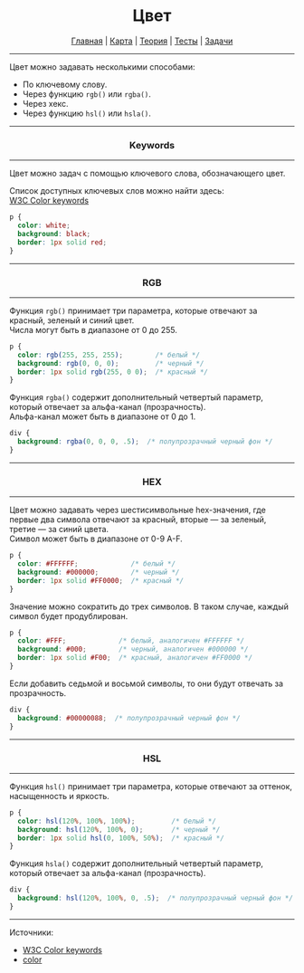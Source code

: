 <div align="center">

# Цвет

[Главная](https://github.com/dollaween/junior-roadmap/)
|
[Карта](/roadmap/README.md)
|
[Теория](/theory/README.md)
|
[Тесты](/tests/README.md)
|
[Задачи](/tasks/README.md)

</div>

---

Цвет можно задавать несколькими способами:
* По ключевому слову.
* Через функцию `rgb()` или `rgba()`.
* Через хекс.
* Через функцию `hsl()` или `hsla()`.

---

<div align="center">

### Keywords

</div>

---

Цвет можно задач с помощью ключевого слова, обозначающего цвет.

Список доступных ключевых слов можно найти здесь:  
[W3C Color keywords](https://www.w3.org/wiki/CSS/Properties/color/keywords)

```css
p {
  color: white;
  background: black;
  border: 1px solid red;
}
```

---

<div align="center">

### RGB

</div>

---

Функция `rgb()` принимает три параметра, которые отвечают за красный, зеленый и синий цвет.  
Числа могут быть в диапазоне от 0 до 255.

```css
p {
  color: rgb(255, 255, 255);        /* белый */
  background: rgb(0, 0, 0);         /* черный */
  border: 1px solid rgb(255, 0 0);  /* красный */
}
```

Функция `rgba()` содержит дополнительный четвертый параметр, который отвечает за альфа-канал (прозрачность).  
Альфа-канал может быть в диапазоне от 0 до 1.

```css
div {
  background: rgba(0, 0, 0, .5);  /* полупрозрачный черный фон */
}
```

---

<div align="center">

### HEX

</div>

---

Цвет можно задавать через шестисимвольные hex-значения, где первые два символа отвечают за красный, вторые — за зеленый, третие — за синий цвета.  
Символ может быть в диапазоне от 0-9 A-F.

```css
p {
  color: #FFFFFF;             /* белый */
  background: #000000;        /* черный */
  border: 1px solid #FF0000;  /* красный */
}
```

Значение можно сократить до трех символов. В таком случае, каждый символ будет продублирован.

```css
p {
  color: #FFF;             /* белый, аналогичен #FFFFFF */
  background: #000;        /* черный, аналогичен #000000 */
  border: 1px solid #F00;  /* красный, аналогичен #FF0000 */
}
```

Если добавить седьмой и восьмой символы, то они будут отвечать за прозрачность.

```css
div {
  background: #00000088;  /* полупрозрачный черный фон */
}
```

---

<div align="center">

### HSL

</div>

---

Функция `hsl()` принимает три параметра, которые отвечают за оттенок, насыщенность и яркость.

```css
p {
  color: hsl(120%, 100%, 100%);         /* белый */
  background: hsl(120%, 100%, 0);       /* черный */
  border: 1px solid hsl(0, 100%, 50%);  /* красный */
}
```

Функция `hsla()` содержит дополнительный четвертый параметр, который отвечает за альфа-канал (прозрачность).

```css
div {
  background: hsl(120%, 100%, 0, .5);  /* полупрозрачный черный фон */
}
```

---

Источники:
* [W3C Color keywords](https://www.w3.org/wiki/CSS/Properties/color/keywords)
* [color](https://developer.mozilla.org/ru/docs/Web/CSS/color_value)

